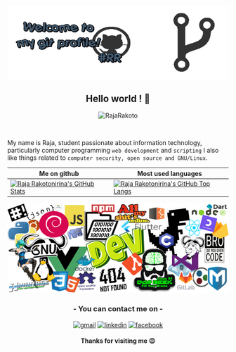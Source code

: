 ![header](welcome-git.gif) [](welcome-git.gif) 

<h2 align="center">Hello world ! 👋</h2>
<p align="center"> <img src="https://komarev.com/ghpvc/?username=RajaRakoto" alt="RajaRakoto" /> 
</p>
<br>

My name is Raja, student passionate about information technology, particularly computer programming `web development` and `scripting` I also like things related to `computer security, open source and GNU/Linux`.

Me on github       | Most used languages |
----------------------------------------------------------------------------------------------------------------------------------------------- | --------------------------- |
[![Raja Rakotonirina's GitHub Stats](https://github-readme-stats.vercel.app/api?username=RajaRakoto&show_icons=true)](https://github.com/RajaRakoto) | [![Raja Rakotonirina's GitHub Top Langs](https://github-readme-stats.vercel.app/api/top-langs/?username=RajaRakoto&show_icons=true&layout=compact&hide=css,html)](https://github.com/RajaRakoto) 

![blanket](https://github.com/RajaRakoto/RajaRakoto/blob/master/techno.png) [](https://github.com/RajaRakoto/RajaRakoto/blob/master/techno.png)

<h3 align="center">- You can contact me on -</h3>

<p align="center">
<a href="mailto:raja.rakoto7@gmail.com" target="blank"><img align="center" src="https://cdn.jsdelivr.net/npm/simple-icons@3.0.1/icons/gmail.svg" alt="gmail" height="40" width="40" /></a> 
<a href="https://www.linkedin.com/in/raja-rakotonirina-20a0b116b" target="blank"><img align="center" src="https://cdn.jsdelivr.net/npm/simple-icons@3.0.1/icons/linkedin.svg" alt="linkedin" height="40" width="40" /></a>
<a href="https://www.facebook.com/raja.rakotonirina" target="blank"><img align="center" src="https://cdn.jsdelivr.net/npm/simple-icons@3.0.1/icons/facebook.svg" alt="facebook" height="40" width="40" /></a>
</p>

<h4 align="center">Thanks for visiting me 😉️</h4>
 